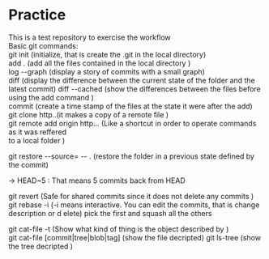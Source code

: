 # Practice
This is a test repository to exercise the workflow   
Basic git commands:  
git init (initialize, that is create the .git in the local directory)   
    add . (add all the files contained in the local directory )  
    log --graph (display a story of commits with a small graph)  
    diff (display the difference between the current state of the folder and the latest commit)
    diff --cached (show the differences between the files before using the add command )  
    commit (create a time stamp of the files at the state it were after the add)  
git clone http..(it makes  a copy of a remote file )  
git remote add origin http... (Like a shortcut in order to operate commands as it was reffered   
                               to a local folder )  


git restore --source=<hash> -- . (restore the folder in a previous state defined by the commit)  

-> HEAD~5   : That means 5 commits back from HEAD

git revert (Safe for shared commits since it does not  delete any commits )
git rebase -i (-i means interactive. You can edit the commits, that is change description or d
                elete) pick the first and squash all the others 
                

git cat-file -t <HASH> (Show what kind of thing is the object described by <HASH>)                
git cat-file [commit|tree|blob|tag] (show the file decripted)
git ls-tree <HASH> (show the tree decripted )

